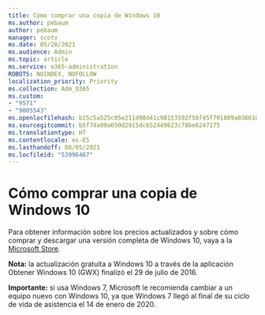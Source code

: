 ```yaml
---
title: Cómo comprar una copia de Windows 10
ms.author: pebaum
author: pebaum
manager: scotv
ms.date: 05/28/2021
ms.audience: Admin
ms.topic: article
ms.service: o365-administration
ROBOTS: NOINDEX, NOFOLLOW
localization_priority: Priority
ms.collection: Adm_O365
ms.custom:
- "9571"
- "9005543"
ms.openlocfilehash: b15c5a525c05e211d98d41c98153592f56f45f701809a036610d56e60cff9daa
ms.sourcegitcommit: b5f7da89a650d2915dc652449623c78be6247175
ms.translationtype: HT
ms.contentlocale: es-ES
ms.lasthandoff: 08/05/2021
ms.locfileid: "53996467"
---
```

# <a name="how-to-buy-a-copy-of-windows-10"></a>Cómo comprar una copia de Windows 10

Para obtener información sobre los precios actualizados y sobre cómo comprar y descargar una versión completa de Windows 10, vaya a la [Microsoft Store](https://www.microsoft.com/store/b/windows).

**Nota:** la actualización gratuita a Windows 10 a través de la aplicación Obtener Windows 10 (GWX) finalizó el 29 de julio de 2016.

**Importante:** si usa Windows 7, Microsoft le recomienda cambiar a un equipo nuevo con Windows 10, ya que Windows 7 llegó al final de su ciclo de vida de asistencia el 14 de enero de 2020.

